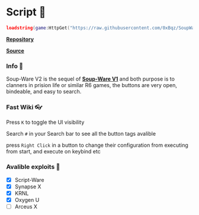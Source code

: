 # Script 👀

```lua
loadstring(game:HttpGet("https://raw.githubusercontent.com/0xBqz/SoupWareV2/main/Scripts/Source.lua"))()
```

[**Repository**](https://github.com/0xBqz/SoupWareV2)

[**Source**](https://github.com/0xBqz/SoupWareV2/blob/main/Scripts/Source.lua)

### Info 📢

Soup-Ware V2 is the sequel of [**Soup-Ware V1**](https://github.com/0xBqz/SoupWare) and both purpose is to clanners in prision life or similar R6 games, the buttons are very open, bindeable, and easy to search.

### Fast Wiki 👓

Press `K` to toggle the UI visibility

Search `#` in your Search bar to see all the button tags avalible

press `Right Click` in a button to change their configuration from executing from start, and execute on keybind etc

### Avalible exploits 🎇
 - [x] Script-Ware
 - [x] Synapse X
 - [x] KRNL
 - [x] Oxygen U
 - [ ] Arceus X
